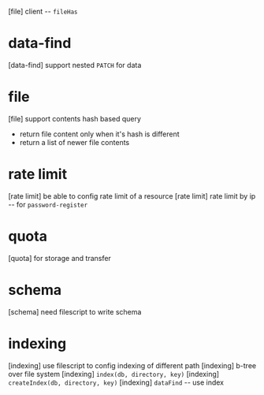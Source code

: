 [file] client -- `fileHas`

# data-find

[data-find] support nested `PATCH` for data

# file

[file] support contents hash based query

- return file content only when it's hash is different
- return a list of newer file contents

# rate limit

[rate limit] be able to config rate limit of a resource
[rate limit] rate limit by ip -- for `password-register`

# quota

[quota] for storage and transfer

# schema

[schema] need filescript to write schema

# indexing

[indexing] use filescript to config indexing of different path
[indexing] b-tree over file system
[indexing] `index(db, directory, key)`
[indexing] `createIndex(db, directory, key)`
[indexing] `dataFind` -- use index

